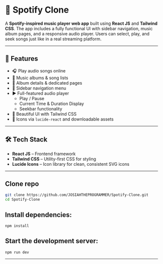 # 🎵 Spotify Clone

A **Spotify-inspired music player web app** built using **React JS** and **Tailwind CSS**. The app includes a fully functional UI with sidebar navigation, music album pages, and a responsive audio player. Users can select, play, and seek songs just like in a real streaming platform.

---

## 🚀 Features

- 🎧 Play audio songs online  
- 📁 Music albums & song lists  
- 📂 Album details & dedicated pages  
- 🧭 Sidebar navigation menu  
- ▶️ Full-featured audio player  
  - Play / Pause
  - Current Time & Duration Display
  - Seekbar functionality  
- 🎨 Beautiful UI with Tailwind CSS  
- 🧩 Icons via `lucide-react` and downloadable assets




---

## 🛠️ Tech Stack

- **React JS** – Frontend framework
- **Tailwind CSS** – Utility-first CSS for styling
- **Lucide Icons** – Icon library for clean, consistent SVG icons

---

## Clone repo
```bash
git clone https://github.com/JOSIAHTHEPROGRAMMER/Spotify-Clone.git
cd Spotify-Clone
```

## Install dependencies:

```bash
npm install
```

## Start the development server:
```
npm run dev
```

---




